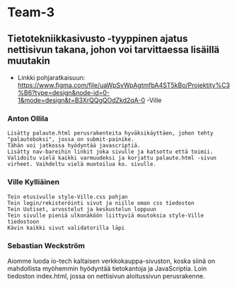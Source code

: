 # Team-3
 
## Tietotekniikkasivusto -tyyppinen ajatus nettisivun takana, johon voi tarvittaessa lisäillä muutakin

- Linkki pohjaratkaisuun:
https://www.figma.com/file/uaWpSvWpAgtmfbA4ST5kBo/Projektity%C3%B6?type=design&node-id=0-1&mode=design&t=B3XrQQgQOdZkd2qA-0 -Ville


### Anton Ollila
    Lisätty palaute.html perusrakenteita hyväksikäyttäen, johon tehty "palauteboksi", jossa on submit-painike. 
    Tähän voi jatkossa hyödyntää javascriptiä.
    Lisätty nav-bareihin linkit joka sivulle ja katsottu että toimii.
    Validoitu vielä kaikki varmuudeksi ja korjattu palaute.html -sivun virheet. Vaihdeltu vielä muotoilua ko. sivulle.

### Ville Kylliäinen
    Tein etusivulle style-Ville.css pohjan
    Tein login/rekisteröinti sivut ja niille oman css tiedoston
    Tein Uutiset, arvostelut ja keskustelun loppuun
    Tein sivulle pieniä ulkonäköön liittyviä muutoksia style-Ville tiedostoon
    Kävin kaikki sivut validatorilla läpi

### Sebastian Weckström
Aiomme luoda io-tech kaltaisen verkkokauppa-sivuston, koska siinä on mahdollista myöhemmin hyödyntää tietokantoja ja JavaScriptia.
Loin tiedoston index.html, jossa on nettisivun aloitussivun perusrakenne.
